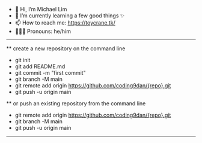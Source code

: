- 👋 Hi, I’m Michael Lim
- 🌱 I’m currently learning a few good things ✨
- 📫 How to reach me: https://toycrane.tk/
- 🦸🏻‍♂️ Pronouns: he/him

---

\*\* create a new repository on the command line

- git init
- git add README.md
- git commit -m "first commit"
- git branch -M main
- git remote add origin https://github.com/coding9dan/{repo}.git
- git push -u origin main

\*\* or push an existing repository from the command line

- git remote add origin https://github.com/coding9dan/{repo}.git
- git branch -M main
- git push -u origin main

---

<!---
coding9ra/coding9ra is a ✨ special ✨ repository because its `README.md` (this file) appears on your GitHub profile.
You can click the Preview link to take a look at your changes.
--->
